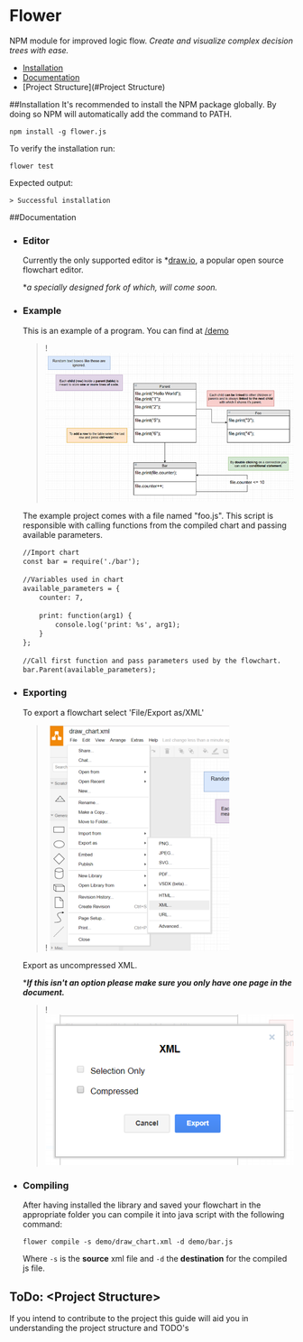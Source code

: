 # Flower
NPM module for improved logic flow. _Create and visualize complex decision trees with ease._

* [Installation](#Installation)
* [Documentation](#Documentation)
* [Project Structure](#Project Structure)


##Installation
It's recommended to install the NPM package globally. By doing so NPM will automatically add the command to PATH.
```
npm install -g flower.js
```


To verify the installation run:
```
flower test
```
Expected output:
```
> Successful installation
```

##Documentation

* ### Editor
    Currently the only supported editor is *[draw.io](https://www.draw.io/), a popular open source flowchart editor.
    
    *_a specially designed fork of which, will come soon._

* ### Example  

    This is an example of a program. You can find at [/demo](https://github.com/PadLex/flower/tree/master/demo)
    
    >! ![example](images/example_small.PNG)
    
    The example project comes with a file named "foo.js". This script is responsible with calling functions from the compiled chart and
     passing available parameters.
     
     ```
     //Import chart
     const bar = require('./bar');
     
     //Variables used in chart
     available_parameters = {
         counter: 7,
     
         print: function(arg1) {
             console.log('print: %s', arg1);
         }
     };
     
     //Call first function and pass parameters used by the flowchart.
     bar.Parent(available_parameters);
     ```
     
     

* ### Exporting
    To export a flowchart select 'File/Export as/XML'
    
    >! ![example](images/selectXML_small.PNG)
    
    Export as uncompressed XML.
    
    ***_If this isn't an option please make sure you only have one page in the document._**
    
    >! ![example](images/uncompressed.PNG)
    
    
* ### Compiling 
    After having installed the library and saved your flowchart in the appropriate folder you can compile it into
     java script with the following command:
     
     ```
     flower compile -s demo/draw_chart.xml -d demo/bar.js
     ```
     
     Where `-s` is the **source** xml file and `-d` the **destination** for the compiled js file.
    
    
    
    



## ToDo: \<Project Structure\>

If you intend to contribute to the project this guide will aid you in understanding the project structure and TODO's
